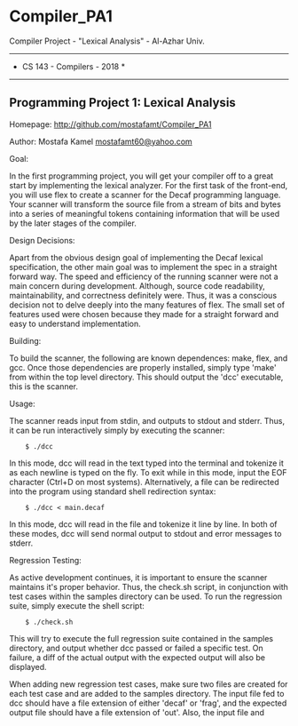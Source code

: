 # Compiler_PA1
Compiler Project - "Lexical Analysis" - Al-Azhar Univ.

******************************
* CS 143 - Compilers -  2018 *
******************************

Programming Project 1: Lexical Analysis
---------------------------------------

Homepage: http://github.com/mostafamt/Compiler_PA1

Author: Mostafa Kamel <mostafamt60@yahoo.com>

Goal:

In the first programming project, you will get your compiler off to a great
start by implementing the lexical analyzer. For the first task of the
front-end, you will use flex to create a scanner for the Decaf programming
language. Your scanner will transform the source file from a stream of bits and
bytes into a series of meaningful tokens containing information that will be
used by the later stages of the compiler.

Design Decisions:

Apart from the obvious design goal of implementing the Decaf lexical
specification, the other main goal was to implement the spec in a straight
forward way. The speed and efficiency of the running scanner were not
a main concern during development. Although, source code readability,
maintainability, and correctness definitely were. Thus, it was a conscious
decision not to delve deeply into the many features of flex. The small set of
features used were chosen because they made for a straight forward and easy to
understand implementation.

Building:

To build the scanner, the following are known dependences: make, flex, and gcc.
Once those dependencies are properly installed, simply type 'make' from within
the top level directory. This should output the 'dcc' executable, this is the
scanner.

Usage:

The scanner reads input from stdin, and outputs to stdout and stderr. Thus, it
can be run interactively simply by executing the scanner:

        $ ./dcc

In this mode, dcc will read in the text typed into the terminal and tokenize it
as each newline is typed on the fly. To exit while in this mode, input the EOF
character (Ctrl+D on most systems). Alternatively, a file can be redirected
into the program using standard shell redirection syntax:

        $ ./dcc < main.decaf

In this mode, dcc will read in the file and tokenize it line by line. In both
of these modes, dcc will send normal output to stdout and error messages to
stderr.

Regression Testing:

As active development continues, it is important to ensure the scanner
maintains it's proper behavior. Thus, the check.sh script, in conjunction with
test cases within the samples directory can be used. To run the regression
suite, simply execute the shell script:

        $ ./check.sh

This will try to execute the full regression suite contained in the samples
directory, and output whether dcc passed or failed a specific test. On failure,
a diff of the actual output with the expected output will also be displayed.

When adding new regression test cases, make sure two files are created for each
test case and are added to the samples directory. The input file fed to dcc
should have a file extension of either 'decaf' or 'frag', and the expected
output file should have a file extension of 'out'. Also, the input file and

